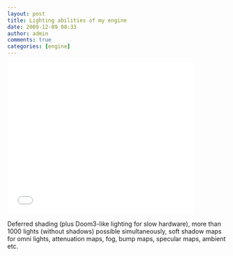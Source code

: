 ```yaml
---
layout: post
title: Lighting abilities of my engine
date: 2009-12-09 08:33
author: admin
comments: true
categories: [engine]
---
```


<div class="videoWrapper"><object width="425" height="344"><param name="movie" value="//www.youtube.com/v/b3pquOn39EI&hl=en_US&fs=1&"></param><param name="allowFullScreen" value="true"></param><param name="allowscriptaccess" value="always"></param><embed src="//www.youtube.com/v/b3pquOn39EI&hl=en_US&fs=1&" type="application/x-shockwave-flash" allowscriptaccess="always" allowfullscreen="true" width="425" height="344"></embed></object></div>


Deferred shading (plus Doom3-like lighting for slow hardware), more than 1000 lights (without shadows) possible simultaneously, soft shadow maps for omni lights, attenuation maps, fog, bump maps, specular maps, ambient etc.
